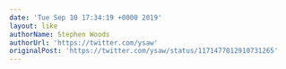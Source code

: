 ```yaml
---
date: 'Tue Sep 10 17:34:19 +0000 2019'
layout: like
authorName: Stephen Woods
authorUrl: 'https://twitter.com/ysaw'
originalPost: 'https://twitter.com/ysaw/status/1171477012910731265'
---
```

